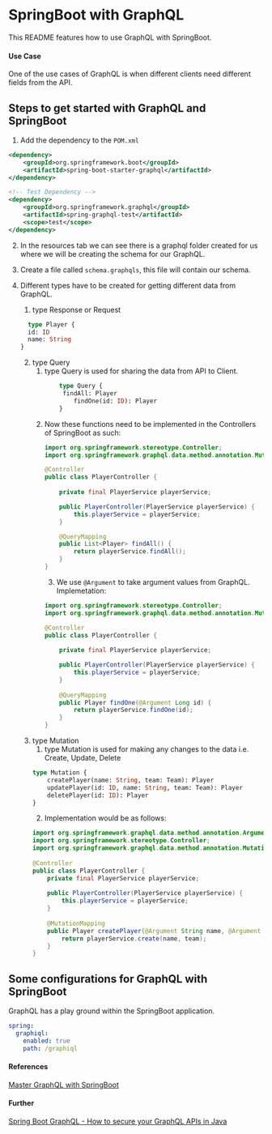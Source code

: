 # SpringBoot with GraphQL
This README features how to use GraphQL with SpringBoot.

#### Use Case
One of the use cases of GraphQL is when different clients need different fields from the API.

## Steps to get started with GraphQL and SpringBoot
1. Add the dependency to the `POM.xml`
```xml
<dependency>
    <groupId>org.springframework.boot</groupId>
    <artifactId>spring-boot-starter-graphql</artifactId>
</dependency>

<!-- Test Dependency -->
<dependency>
    <groupId>org.springframework.graphql</groupId>
    <artifactId>spring-graphql-test</artifactId>
    <scope>test</scope>
</dependency>
```

2. In the resources tab we can see there is a graphql folder created for us where we will
be creating the schema for our GraphQL.

3. Create a file called `schema.graphqls`, this file will contain our schema.

4. Different types have to be created for getting different data from GraphQL. 
    1. type Response or Request
    ```graphql
      type Player {
      id: ID
      name: String
   }
   ```
   2. type Query
      1. type Query is used for sharing the data from API to Client.
         ```graphql
             type Query {
              findAll: Player
                 findOne(id: ID): Player
             }
         ```
      2. Now these functions need to be implemented in the Controllers of SpringBoot as such:
          ```java
          import org.springframework.stereotype.Controller;
          import org.springframework.graphql.data.method.annotation.MutationMapping;

          @Controller
          public class PlayerController {
                   
              private final PlayerService playerService;

              public PlayerController(PlayerService playerService) {
                  this.playerService = playerService;
              }
    
              @QueryMapping
              public List<Player> findAll() {
                  return playerService.findAll();
              }
         }
          ```
         3. We use `@Argument` to take argument values from GraphQL. Implemetation:
         ```java 
         import org.springframework.stereotype.Controller;
         import org.springframework.graphql.data.method.annotation.MutationMapping;

         @Controller
         public class PlayerController {
                   
             private final PlayerService playerService;

             public PlayerController(PlayerService playerService) {
                 this.playerService = playerService;
             }
    
             @QueryMapping
             public Player findOne(@Argument Long id) {
                 return playerService.findOne(id);
             }
         }
         ```
   3. type Mutation
      1. type Mutation is used for making any changes to the data i.e. Create, Update, Delete
      ```graphql
      type Mutation {
          createPlayer(name: String, team: Team): Player
          updatePlayer(id: ID, name: String, team: Team): Player
          deletePlayer(id: ID): Player
      }
      ```
      2. Implementation would be as follows:
      ```java
      import org.springframework.graphql.data.method.annotation.Argument;
      import org.springframework.stereotype.Controller;
      import org.springframework.graphql.data.method.annotation.MutationMapping;
            
      @Controller
      public class PlayerController {
          private final PlayerService playerService;
            
          public PlayerController(PlayerService playerService) {
              this.playerService = playerService;
          }
            
          @MutationMapping
          public Player createPlayer(@Argument String name, @Argument Team team) {
              return playerService.create(name, team);
          }
      }
      ```
          
## Some configurations for GraphQL with SpringBoot
GraphQL has a play ground within the SpringBoot application.
```yaml
spring:
  graphiql:
    enabled: true
    path: /graphiql
```

#### References
[Master GraphQL with SpringBoot](https://youtu.be/eD-1KTK7fGc?feature=shared)

#### Further
[Spring Boot GraphQL - How to secure your GraphQL APIs in Java](https://youtu.be/PkhsQPPFgOo?feature=shared)